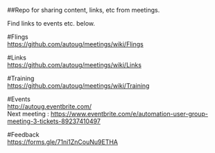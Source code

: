 ##Repo for sharing content, links, etc from meetings. 

Find links to events etc. below.

#Flings<br>
https://github.com/autoug/meetings/wiki/Flings

#Links<br>
https://github.com/autoug/meetings/wiki/Links

#Training<br>
https://github.com/autoug/meetings/wiki/Training

#Events<br>
http://autoug.eventbrite.com/<br>
Next meeting : https://www.eventbrite.com/e/automation-user-group-meeting-3-tickets-89237410497

#Feedback<br>
https://forms.gle/71ni1ZnCouNu9ETHA

